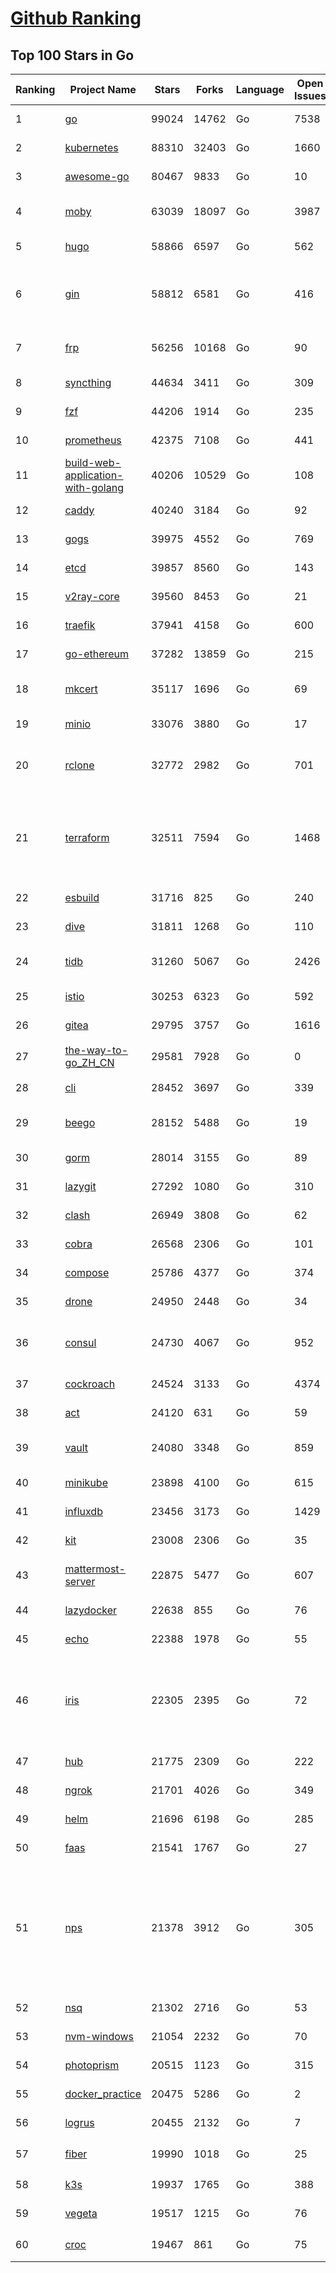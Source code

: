[Github Ranking](../README.md)
==========

## Top 100 Stars in Go

| Ranking | Project Name | Stars | Forks | Language | Open Issues | Description | Last Commit |
| ------- | ------------ | ----- | ----- | -------- | ----------- | ----------- | ----------- |
| 1 | [go](https://github.com/golang/go) | 99024 | 14762 | Go | 7538 | The Go programming language | 2022-05-13T01:49:24Z |
| 2 | [kubernetes](https://github.com/kubernetes/kubernetes) | 88310 | 32403 | Go | 1660 | Production-Grade Container Scheduling and Management | 2022-05-13T02:01:10Z |
| 3 | [awesome-go](https://github.com/avelino/awesome-go) | 80467 | 9833 | Go | 10 | A curated list of awesome Go frameworks, libraries and software | 2022-05-12T11:43:41Z |
| 4 | [moby](https://github.com/moby/moby) | 63039 | 18097 | Go | 3987 | Moby Project - a collaborative project for the container ecosystem to assemble container-based systems | 2022-05-13T02:12:15Z |
| 5 | [hugo](https://github.com/gohugoio/hugo) | 58866 | 6597 | Go | 562 | The world’s fastest framework for building websites. | 2022-05-12T18:29:17Z |
| 6 | [gin](https://github.com/gin-gonic/gin) | 58812 | 6581 | Go | 416 | Gin is a HTTP web framework written in Go (Golang). It features a Martini-like API with much better performance -- up to 40 times faster. If you need smashing performance, get yourself some Gin. | 2022-05-11T19:11:37Z |
| 7 | [frp](https://github.com/fatedier/frp) | 56256 | 10168 | Go | 90 | A fast reverse proxy to help you expose a local server behind a NAT or firewall to the internet. | 2022-05-12T15:28:48Z |
| 8 | [syncthing](https://github.com/syncthing/syncthing) | 44634 | 3411 | Go | 309 | Open Source Continuous File Synchronization | 2022-05-10T06:08:29Z |
| 9 | [fzf](https://github.com/junegunn/fzf) | 44206 | 1914 | Go | 235 | :cherry_blossom: A command-line fuzzy finder | 2022-05-10T17:08:30Z |
| 10 | [prometheus](https://github.com/prometheus/prometheus) | 42375 | 7108 | Go | 441 | The Prometheus monitoring system and time series database. | 2022-05-12T10:08:17Z |
| 11 | [build-web-application-with-golang](https://github.com/astaxie/build-web-application-with-golang) | 40206 | 10529 | Go | 108 | A golang ebook intro how to build a web with golang | 2022-02-02T03:40:36Z |
| 12 | [caddy](https://github.com/caddyserver/caddy) | 40240 | 3184 | Go | 92 | Fast, multi-platform web server with automatic HTTPS | 2022-05-12T23:00:10Z |
| 13 | [gogs](https://github.com/gogs/gogs) | 39975 | 4552 | Go | 769 | Gogs is a painless self-hosted Git service | 2022-05-09T11:39:17Z |
| 14 | [etcd](https://github.com/etcd-io/etcd) | 39857 | 8560 | Go | 143 | Distributed reliable key-value store for the most critical data of a distributed system | 2022-05-13T02:57:04Z |
| 15 | [v2ray-core](https://github.com/v2ray/v2ray-core) | 39560 | 8453 | Go | 21 | A platform for building proxies to bypass network restrictions. | 2022-05-11T03:02:09Z |
| 16 | [traefik](https://github.com/traefik/traefik) | 37941 | 4158 | Go | 600 | The Cloud Native Application Proxy | 2022-05-12T20:54:21Z |
| 17 | [go-ethereum](https://github.com/ethereum/go-ethereum) | 37282 | 13859 | Go | 215 | Official Go implementation of the Ethereum protocol | 2022-05-12T19:23:00Z |
| 18 | [mkcert](https://github.com/FiloSottile/mkcert) | 35117 | 1696 | Go | 69 | A simple zero-config tool to make locally trusted development certificates with any names you'd like. | 2022-04-26T17:51:05Z |
| 19 | [minio](https://github.com/minio/minio) | 33076 | 3880 | Go | 17 | Multi-Cloud Object Storage | 2022-05-12T23:26:10Z |
| 20 | [rclone](https://github.com/rclone/rclone) | 32772 | 2982 | Go | 701 | "rsync for cloud storage" - Google Drive, S3, Dropbox, Backblaze B2, One Drive, Swift, Hubic, Wasabi, Google Cloud Storage, Yandex Files | 2022-05-12T19:49:39Z |
| 21 | [terraform](https://github.com/hashicorp/terraform) | 32511 | 7594 | Go | 1468 | Terraform enables you to safely and predictably create, change, and improve infrastructure. It is an open source tool that codifies APIs into declarative configuration files that can be shared amongst team members, treated as code, edited, reviewed, and versioned. | 2022-05-11T19:16:56Z |
| 22 | [esbuild](https://github.com/evanw/esbuild) | 31716 | 825 | Go | 240 | An extremely fast JavaScript and CSS bundler and minifier | 2022-05-11T21:56:30Z |
| 23 | [dive](https://github.com/wagoodman/dive) | 31811 | 1268 | Go | 110 | A tool for exploring each layer in a docker image | 2022-05-13T02:09:07Z |
| 24 | [tidb](https://github.com/pingcap/tidb) | 31260 | 5067 | Go | 2426 | TiDB is an open source distributed hybrid transaction/analytical  database compatible with the MySQL protocol  | 2022-05-13T02:58:59Z |
| 25 | [istio](https://github.com/istio/istio) | 30253 | 6323 | Go | 592 | Connect, secure, control, and observe services. | 2022-05-13T02:59:43Z |
| 26 | [gitea](https://github.com/go-gitea/gitea) | 29795 | 3757 | Go | 1616 | Git with a cup of tea, painless self-hosted git service | 2022-05-13T02:00:26Z |
| 27 | [the-way-to-go_ZH_CN](https://github.com/unknwon/the-way-to-go_ZH_CN) | 29581 | 7928 | Go | 0 | 《The Way to Go》中文译本，中文正式名《Go 入门指南》 | 2022-05-12T13:59:20Z |
| 28 | [cli](https://github.com/cli/cli) | 28452 | 3697 | Go | 339 | GitHub’s official command line tool | 2022-05-12T15:07:28Z |
| 29 | [beego](https://github.com/beego/beego) | 28152 | 5488 | Go | 19 | beego is an open-source, high-performance web framework for the Go programming language. | 2022-05-11T13:27:25Z |
| 30 | [gorm](https://github.com/go-gorm/gorm) | 28014 | 3155 | Go | 89 | The fantastic ORM library for Golang, aims to be developer friendly | 2022-05-12T05:10:01Z |
| 31 | [lazygit](https://github.com/jesseduffield/lazygit) | 27292 | 1080 | Go | 310 | simple terminal UI for git commands | 2022-05-12T22:39:57Z |
| 32 | [clash](https://github.com/Dreamacro/clash) | 26949 | 3808 | Go | 62 | A rule-based tunnel in Go. | 2022-05-12T14:40:18Z |
| 33 | [cobra](https://github.com/spf13/cobra) | 26568 | 2306 | Go | 101 | A Commander for modern Go CLI interactions | 2022-05-12T16:34:19Z |
| 34 | [compose](https://github.com/docker/compose) | 25786 | 4377 | Go | 374 | Define and run multi-container applications with Docker | 2022-05-10T21:41:58Z |
| 35 | [drone](https://github.com/harness/drone) | 24950 | 2448 | Go | 34 | Drone is a Container-Native, Continuous Delivery Platform | 2022-05-12T14:49:42Z |
| 36 | [consul](https://github.com/hashicorp/consul) | 24730 | 4067 | Go | 952 | Consul is a distributed, highly available, and data center aware solution to connect and configure applications across dynamic, distributed infrastructure. | 2022-05-13T02:38:59Z |
| 37 | [cockroach](https://github.com/cockroachdb/cockroach) | 24524 | 3133 | Go | 4374 | CockroachDB - the open source, cloud-native distributed SQL database. | 2022-05-13T01:00:53Z |
| 38 | [act](https://github.com/nektos/act) | 24120 | 631 | Go | 59 | Run your GitHub Actions locally 🚀 | 2022-05-12T19:23:36Z |
| 39 | [vault](https://github.com/hashicorp/vault) | 24080 | 3348 | Go | 859 | A tool for secrets management, encryption as a service, and privileged access management | 2022-05-13T00:36:30Z |
| 40 | [minikube](https://github.com/kubernetes/minikube) | 23898 | 4100 | Go | 615 | Run Kubernetes locally | 2022-05-13T02:32:09Z |
| 41 | [influxdb](https://github.com/influxdata/influxdb) | 23456 | 3173 | Go | 1429 | Scalable datastore for metrics, events, and real-time analytics | 2022-05-12T16:36:16Z |
| 42 | [kit](https://github.com/go-kit/kit) | 23008 | 2306 | Go | 35 | A standard library for microservices. | 2022-04-23T01:20:18Z |
| 43 | [mattermost-server](https://github.com/mattermost/mattermost-server) | 22875 | 5477 | Go | 607 | Mattermost is an open source platform for secure collaboration across the entire software development lifecycle. | 2022-05-13T00:21:46Z |
| 44 | [lazydocker](https://github.com/jesseduffield/lazydocker) | 22638 | 855 | Go | 76 | The lazier way to manage everything docker | 2022-05-12T12:54:20Z |
| 45 | [echo](https://github.com/labstack/echo) | 22388 | 1978 | Go | 55 | High performance, minimalist Go web framework | 2022-05-12T14:04:06Z |
| 46 | [iris](https://github.com/kataras/iris) | 22305 | 2395 | Go | 72 | The fastest HTTP/2 Go Web Framework. A true successor of expressjs and laravel. Supports AWS Lambda, gRPC, MVC, Unique Router, Websockets, Sessions, Test suite, Dependency Injection and more. Thank you / 谢谢 https://github.com/kataras/iris/issues/1329 | 2022-05-09T00:08:06Z |
| 47 | [hub](https://github.com/github/hub) | 21775 | 2309 | Go | 222 | A command-line tool that makes git easier to use with GitHub. | 2022-04-04T13:16:50Z |
| 48 | [ngrok](https://github.com/inconshreveable/ngrok) | 21701 | 4026 | Go | 349 | Introspected tunnels to localhost | 2021-12-16T15:44:31Z |
| 49 | [helm](https://github.com/helm/helm) | 21696 | 6198 | Go | 285 | The Kubernetes Package Manager | 2022-05-12T21:04:14Z |
| 50 | [faas](https://github.com/openfaas/faas) | 21541 | 1767 | Go | 27 | OpenFaaS - Serverless Functions Made Simple | 2022-05-12T07:50:43Z |
| 51 | [nps](https://github.com/ehang-io/nps) | 21378 | 3912 | Go | 305 | 一款轻量级、高性能、功能强大的内网穿透代理服务器。支持tcp、udp、socks5、http等几乎所有流量转发，可用来访问内网网站、本地支付接口调试、ssh访问、远程桌面，内网dns解析、内网socks5代理等等……，并带有功能强大的web管理端。a lightweight, high-performance, powerful intranet penetration proxy server, with a powerful web management terminal. | 2022-03-31T15:08:56Z |
| 52 | [nsq](https://github.com/nsqio/nsq) | 21302 | 2716 | Go | 53 | A realtime distributed messaging platform | 2022-05-06T16:23:52Z |
| 53 | [nvm-windows](https://github.com/coreybutler/nvm-windows) | 21054 | 2232 | Go | 70 | A node.js version management utility for Windows. Ironically written in Go. | 2022-05-12T12:26:29Z |
| 54 | [photoprism](https://github.com/photoprism/photoprism) | 20515 | 1123 | Go | 315 | AI-Powered Photos App for the Decentralized Web 🌈💎✨ | 2022-05-12T19:16:57Z |
| 55 | [docker_practice](https://github.com/yeasy/docker_practice) | 20475 | 5286 | Go | 2 | Learn and understand Docker&Container technologies, with real DevOps practice! | 2022-05-12T21:37:08Z |
| 56 | [logrus](https://github.com/sirupsen/logrus) | 20455 | 2132 | Go | 7 | Structured, pluggable logging for Go. | 2022-04-14T06:44:38Z |
| 57 | [fiber](https://github.com/gofiber/fiber) | 19990 | 1018 | Go | 25 | ⚡️ Express inspired web framework written in Go | 2022-05-10T06:55:14Z |
| 58 | [k3s](https://github.com/k3s-io/k3s) | 19937 | 1765 | Go | 388 | Lightweight Kubernetes | 2022-05-13T02:22:42Z |
| 59 | [vegeta](https://github.com/tsenart/vegeta) | 19517 | 1215 | Go | 76 | HTTP load testing tool and library. It's over 9000! | 2022-05-03T04:44:54Z |
| 60 | [croc](https://github.com/schollz/croc) | 19467 | 861 | Go | 75 | Easily and securely send things from one computer to another :crocodile: :package: | 2022-04-29T20:33:32Z |


